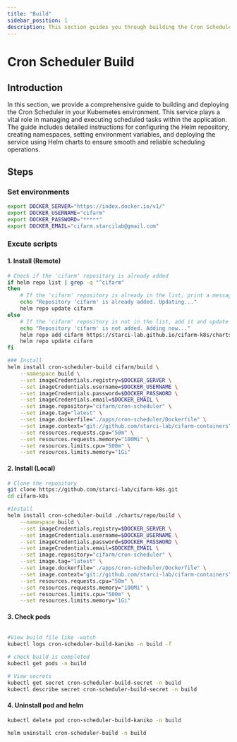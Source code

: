 ```yaml
---
title: "Build"
sidebar_position: 1
description: This section guides you through building the Cron Scheduler in your Kubernetes environment using Helm.
---
```

# Cron Scheduler Build
## Introduction
In this section, we provide a comprehensive guide to building and deploying the Cron Scheduler in your Kubernetes environment. This service plays a vital role in managing and executing scheduled tasks within the application. The guide includes detailed instructions for configuring the Helm repository, creating namespaces, setting environment variables, and deploying the service using Helm charts to ensure smooth and reliable scheduling operations.

## Steps
### Set environments
```bash
export DOCKER_SERVER="https://index.docker.io/v1/"
export DOCKER_USERNAME="cifarm"
export DOCKER_PASSWORD="*****"
export DOCKER_EMAIL="cifarm.starcilab@gmail.com"
```

### Excute scripts
#### 1. Install (Remote)
```bash
# Check if the 'cifarm' repository is already added
if helm repo list | grep -q "^cifarm" 
then
    # If the 'cifarm' repository is already in the list, print a message and update the repository
    echo "Repository 'cifarm' is already added. Updating..."
    helm repo update cifarm
else
    # If the 'cifarm' repository is not in the list, add it and update the repository
    echo "Repository 'cifarm' is not added. Adding now..."
    helm repo add cifarm https://starci-lab.github.io/cifarm-k8s/charts
    helm repo update cifarm
fi

### Install
helm install cron-scheduler-build cifarm/build \
    --namespace build \
    --set imageCredentials.registry=$DOCKER_SERVER \
    --set imageCredentials.username=$DOCKER_USERNAME \
    --set imageCredentials.password=$DOCKER_PASSWORD \
    --set imageCredentials.email=$DOCKER_EMAIL \
    --set image.repository="cifarm/cron-scheduler" \
    --set image.tag="latest" \
    --set image.dockerfile="./apps/cron-scheduler/Dockerfile" \
    --set image.context="git://github.com/starci-lab/cifarm-containers" \
    --set resources.requests.cpu="50m" \
    --set resources.requests.memory="100Mi" \
    --set resources.limits.cpu="500m" \
    --set resources.limits.memory="1Gi"
```
#### 2. Install (Local)
```bash
# Clone the repository
git clone https://github.com/starci-lab/cifarm-k8s.git
cd cifarm-k8s

#Install
helm install cron-scheduler-build ./charts/repo/build \
    --namespace build \
    --set imageCredentials.registry=$DOCKER_SERVER \
    --set imageCredentials.username=$DOCKER_USERNAME \
    --set imageCredentials.password=$DOCKER_PASSWORD \
    --set imageCredentials.email=$DOCKER_EMAIL \
    --set image.repository="cifarm/cron-scheduler" \
    --set image.tag="latest" \
    --set image.dockerfile="./apps/cron-scheduler/Dockerfile" \
    --set image.context="git://github.com/starci-lab/cifarm-containers" \
    --set resources.requests.cpu="50m" \
    --set resources.requests.memory="100Mi" \
    --set resources.limits.cpu="500m" \
    --set resources.limits.memory="1Gi"
```
#### 3. Check pods
```bash

#View build file like -watch
kubectl logs cron-scheduler-build-kaniko -n build -f

# check build is completed
kubectl get pods -n build

# View secrets
kubectl get secret cron-scheduler-build-secret -n build
kubectl describe secret cron-scheduler-build-secret -n build

```
#### 4. Uninstall pod and helm
```bash
kubectl delete pod cron-scheduler-build-kaniko -n build

helm uninstall cron-scheduler-build -n build
```